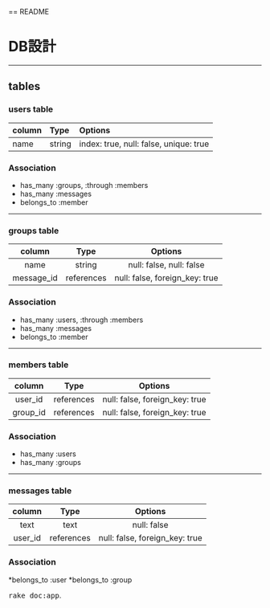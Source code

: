 == README

# DB設計
***
## tables
### users table
| column           | Type         | Options                                  |
|:-----------------|:-------------|:-----------------------------------------|
| name             | string       | index: true, null: false, unique: true   |
### Association
* has_many :groups, :through :members
* has_many :messages
* belongs_to :member
***
### groups table
| column           | Type         | Options                                  |
|:----------------:|:------------:|:----------------------------------------:|
| name             | string       | null: false, null: false                 |
| message_id       | references   | null: false, foreign_key: true           |
### Association
* has_many :users, :through :members
* has_many :messages
* belongs_to :member
***
### members table
| column           | Type         | Options                                  |
|:----------------:|:------------:|:----------------------------------------:|
| user_id          | references   | null: false, foreign_key: true           |
| group_id         | references   | null: false, foreign_key: true           |
### Association
* has_many :users
* has_many :groups
***
### messages table
| column           | Type         | Options                                  |
|:----------------:|:------------:|:----------------------------------------:|
| text             | text         | null: false                              |
| user_id          | references   | null: false, foreign_key: true           |
### Association
*belongs_to :user
*belongs_to :group

<tt>rake doc:app</tt>.
